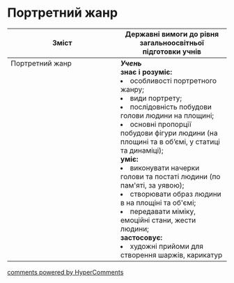 <div id="hypercomments_widget" class="js-hypercomments-widget invisible"></div>

# Портретний жанр

<table>
  <tr>
    <td width="50%" align="center"><b>Зміст</b></td>
    <td width="50%" align="center"><b>Державні вимоги до рівня загальноосвітньої підготовки учнів</b></td>
  </tr>
<tbody>
  <tr>
<td width="50%" style="vertical-align:top !important;">Портретний жанр
</td>
<td width="50%" style="vertical-align:top !important;">
<b><i>Учень</i></b><br>
<b>знає і розуміє:</b>
<li>особливості портретного жанру;</li>
<li>види портрету;</li>
<li>послідовність побудови голови людини на площині;</li>
<li>основні пропорції побудови фігури людини (на площині та в об’ємі, у статиці та динаміці);</li>
<b>уміє:</b>
<li>виконувати начерки голови та постаті людини (по пам'яті, за уявою);</li>
<li>створювати образ людини в на площіні та об'ємі;</li>
<li>передавати міміку, емоційні стани, жести людини;</li>
<b>застосовує:</b>
<li>художні прийоми для створення шаржів, карикатур</li>
</td>
  </tr>
</tbody>
</table>

<div class="js-hypercomments-container">
<a href="http://hypercomments.com" class="hc-link" title="comments widget">comments powered by HyperComments</a>
</div>